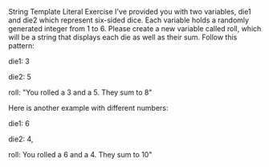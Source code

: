 String Template Literal Exercise
I've provided you with two variables, die1 and die2 which represent six-sided dice.  Each variable holds a randomly generated integer from 1 to 6.  Please create a new variable called roll, which will be a string that displays each die as well as their sum.  Follow this pattern:

die1: 3

die2: 5

roll: "You rolled a 3 and a 5. They sum to 8"

Here is another example with different numbers:

die1: 6

die2: 4,

roll: You rolled a 6 and a 4. They sum to 10"

